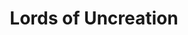 ---
authors: Adrian Tchaikovsky
title: Lords of Uncreation
series: The Final Architecture
series_number: 3
narrators: Sophie Aldred
vibe:
summary:
rating: 🤌
finished: 2023-12-08
year: 2023
---
